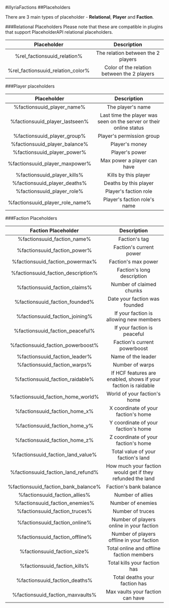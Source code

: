 #illyriaFactions
##Placeholders

There are 3 main types of placeholder - **Relational**, **Player** and **Faction**.

###Relational Placeholders
Please note that these are compatible in plugins that support PlaceholderAPI relational placeholders.

| Placeholder | Description |
|:-----------:|:-----------:|
| %rel_factionsuuid_relation% | The relation between the 2 players |
| %rel_factionsuuid_relation_color% | Color of the relation between the 2 players |

###Player placeholders

| Placeholder | Description |
|:---------------------------------:|:--------------------------------------------------------------------:|
| %factionsuuid_player_name% | The player's name |
| %factionsuuid_player_lastseen% | Last time the player was seen on the server or their online status |
| %factionsuuid_player_group% | Player's permission group |
| %factionsuuid_player_balance% | Player's money |
| %factionsuuid_player_power% | Player's power |
| %factionsuuid_player_maxpower% | Max power a player can have |
| %factionsuuid_player_kills% | Kills by this player |
| %factionsuuid_player_deaths% | Deaths by this player |
| %factionsuuid_player_role% | Player's faction role |
| %factionsuuid_player_role_name% | Player's faction role's name |

###Faction Placeholders

| Faction Placeholder | Description |
|:-----------------------------------:|:--------------------------------------------------------------:|
| %factionsuuid_faction_name% | Faction's tag |
| %factionsuuid_faction_power% | Faction's current power |
| %factionsuuid_faction_powermax% | Faction's max power |
| %factionsuuid_faction_description% | Faction's long description |
| %factionsuuid_faction_claims% | Number of claimed chunks |
| %factionsuuid_faction_founded% | Date your faction was founded |
| %factionsuuid_faction_joining% | If your faction is allowing new members |
| %factionsuuid_faction_peaceful% | If your faction is peaceful |
| %factionsuuid_faction_powerboost% | Faction's current powerboost |
| %factionsuuid_faction_leader% | Name of the leader |
| %factionsuuid_faction_warps% | Number of warps |
| %factionsuuid_faction_raidable% | If HCF features are enabled, shows if your faction is raidable |
| %factionsuuid_faction_home_world% | World of your faction's home |
| %factionsuuid_faction_home_x% | X coordinate of your faction's home |
| %factionsuuid_faction_home_y% | Y coordinate of your faction's home |
| %factionsuuid_faction_home_z% | Z coordinate of your faction's home |
| %factionsuuid_faction_land_value% | Total value of your faction's land |
| %factionsuuid_faction_land_refund% | How much your faction would get if they refunded the land |
| %factionsuuid_faction_bank_balance% | Faction's bank balance |
| %factionsuuid_faction_allies% | Number of allies |
| %factionsuuid_faction_enemies% | Number of enemies |
| %factionsuuid_faction_truces% | Number of truces |
| %factionsuuid_faction_online% | Number of players online in your faction |
| %factionsuuid_faction_offline% | Number of players offline in your faction |
| %factionsuuid_faction_size% | Total online and offline faction members |
| %factionsuuid_faction_kills% | Total kills your faction has |
| %factionsuuid_faction_deaths% | Total deaths your faction has |
| %factionsuuid_faction_maxvaults% | Max vaults your faction can have |
